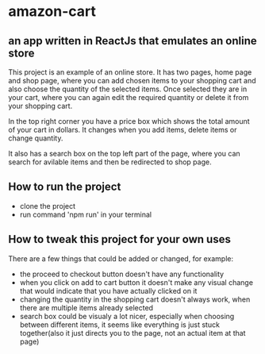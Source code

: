 # amazon-cart

## an app written in ReactJs that emulates an online store 

This project is an example of an online store. It has two pages, home page and shop page, where you can
add chosen items to your shopping cart and also choose the quantity of the selected items. Once selected 
they are in your cart, where you can again edit the required quantity or delete it from your shopping cart.

In the top right corner you have a price box which shows the total amount of your cart in dollars. It changes
when you add items, delete items or change quantity. 

It also has a search box on the top left part of the page, where you can search for avilable items and then 
be redirected to shop page.

## How to run the project

- clone the project
- run command 'npm run' in your terminal

## How to tweak this project for your own uses

There are a few things that could be added or changed, for example:
- the proceed to checkout button doesn't have any functionality
- when you click on add to cart button it doesn't make any visual change
  that would indicate that you have actually clicked on it
- changing the quantity in the shopping cart doesn't always work, when there 
  are multiple items already selected
- search box could be visualy a lot nicer, especially when choosing between different items,
  it seems like everything is just stuck together(also it just directs you to the page,
  not an actual item at that page)


